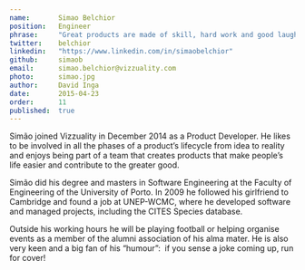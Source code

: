 ```yaml
---
name:       Simao Belchior
position:   Engineer
phrase:     "Great products are made of skill, hard work and good laughs"
twitter:    belchior
linkedin:   "https://www.linkedin.com/in/simaobelchior"
github:		simaob
email:      simao.belchior@vizzuality.com
photo:      simao.jpg
author:     David Inga
date:       2015-04-23
order:      11
published:  true
---
```


Simão joined Vizzuality in December 2014 as a Product Developer. He likes to be involved in all the phases of a product’s lifecycle from idea to reality and enjoys being part of a team that creates products that make people’s life easier and contribute to the greater good. 

Simão did his degree and masters in Software Engineering at the Faculty of Engineering of the University of Porto. In 2009 he followed his girlfriend to Cambridge and found a job at UNEP-WCMC, where he developed software and managed projects, including the CITES Species database. 

Outside his working hours he will be playing football or helping organise events as a member of the alumni association of his alma mater. He is also very keen and a big fan of his “humour”:  if you sense a joke coming up, run for cover!  

